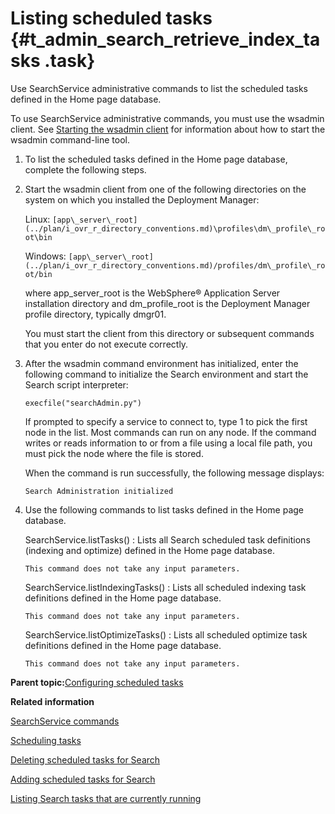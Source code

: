 # Listing scheduled tasks {#t_admin_search_retrieve_index_tasks .task}

Use SearchService administrative commands to list the scheduled tasks defined in the Home page database.

To use SearchService administrative commands, you must use the wsadmin client. See [Starting the wsadmin client](t_admin_wsadmin_starting.md) for information about how to start the wsadmin command-line tool.

1.  To list the scheduled tasks defined in the Home page database, complete the following steps.
2.  Start the wsadmin client from one of the following directories on the system on which you installed the Deployment Manager:

    Linux: `[app\_server\_root](../plan/i_ovr_r_directory_conventions.md)\profiles\dm\_profile\_root\bin`

    Windows: `[app\_server\_root](../plan/i_ovr_r_directory_conventions.md)/profiles/dm\_profile\_root/bin`

    where app\_server\_root is the WebSphere® Application Server installation directory and dm\_profile\_root is the Deployment Manager profile directory, typically dmgr01.

    You must start the client from this directory or subsequent commands that you enter do not execute correctly.

3.  After the wsadmin command environment has initialized, enter the following command to initialize the Search environment and start the Search script interpreter:

    ```
    execfile("searchAdmin.py")
    ```

    If prompted to specify a service to connect to, type 1 to pick the first node in the list. Most commands can run on any node. If the command writes or reads information to or from a file using a local file path, you must pick the node where the file is stored.

    When the command is run successfully, the following message displays:

    ```
    Search Administration initialized
    ```

4.  Use the following commands to list tasks defined in the Home page database.

    SearchService.listTasks\(\)
    :   Lists all Search scheduled task definitions \(indexing and optimize\) defined in the Home page database.

        This command does not take any input parameters.

    SearchService.listIndexingTasks\(\)
    :   Lists all scheduled indexing task definitions defined in the Home page database.

        This command does not take any input parameters.

    SearchService.listOptimizeTasks\(\)
    :   Lists all scheduled optimize task definitions defined in the Home page database.

        This command does not take any input parameters.


**Parent topic:**[Configuring scheduled tasks](../admin/c_admin_search_configure_scheduled_tasks.md)

**Related information**  


[SearchService commands](../admin/r_admin_searchservice_commands.md)

[Scheduling tasks](../admin/c_admin_common_was_scheduler.md)

[Deleting scheduled tasks for Search](../admin/t_admin_search_delete_task_definition.md)

[Adding scheduled tasks for Search](../admin/t_admin_search_configure_index_tasks.md)

[Listing Search tasks that are currently running](../admin/t_admin_search_list_tasks.md)

